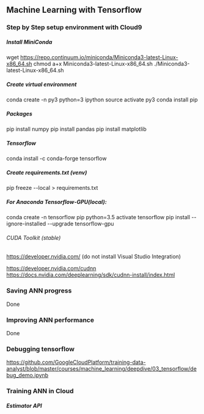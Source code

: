 ## Machine Learning with Tensorflow

### Step by Step setup environment with Cloud9

##### Install MiniConda
wget https://repo.continuum.io/miniconda/Miniconda3-latest-Linux-x86_64.sh
chmod a+x Miniconda3-latest-Linux-x86_64.sh
./Miniconda3-latest-Linux-x86_64.sh

##### Create virtual environment
conda create -n py3 python=3 ipython
source activate py3
conda install pip

##### Packages
pip install numpy
pip install pandas
pip install matplotlib

##### Tensorflow
conda install -c conda-forge tensorflow


##### Create requirements.txt (venv)
pip freeze --local > requirements.txt



##### For Anaconda Tensorflow-GPU(local):
conda create -n tensorflow pip python=3.5 
activate tensorflow
pip install --ignore-installed --upgrade tensorflow-gpu 

###### CUDA Toolkit (stable)
https://developer.nvidia.com/
(do not install Visual Studio Integration)

https://developer.nvidia.com/cudnn
https://docs.nvidia.com/deeplearning/sdk/cudnn-install/index.html



### Saving ANN progress
Done

### Improving ANN performance
Done


### Debugging tensorflow

https://github.com/GoogleCloudPlatform/training-data-analyst/blob/master/courses/machine_learning/deepdive/03_tensorflow/debug_demo.ipynb

### Training ANN in Cloud

##### Estimator API

